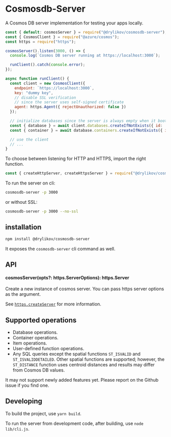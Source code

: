# Cosmosdb-Server

A Cosmos DB server implementation for testing your apps locally.

```js
const { default: cosmosServer } = require("@drylikov/cosmosdb-server");
const { CosmosClient } = require("@azure/cosmos");
const https = require("https");

cosmosServer().listen(3000, () => {
  console.log(`Cosmos DB server running at https://localhost:3000`);

  runClient().catch(console.error);
});

async function runClient() {
  const client = new CosmosClient({
    endpoint: `https://localhost:3000`,
    key: "dummy key",
    // disable SSL verification
    // since the server uses self-signed certificate
    agent: https.Agent({ rejectUnauthorized: false })
  });

  // initialize databases since the server is always empty when it boots
  const { database } = await client.databases.createIfNotExists({ id: 'test-db' });
  const { container } = await database.containers.createIfNotExists({ id: 'test-container' });

  // use the client
  // ...
}
```

To choose between listening for HTTP and HTTPS, import the right function.

```js
const { createHttpServer, createHttpsServer } = require("@drylikov/cosmosdb-server"); 
```

To run the server on cli:

```sh
cosmosdb-server -p 3000
```

or without SSL:

```sh
cosmosdb-server -p 3000 --no-ssl
```

## installation

```sh
npm install @drylikov/cosmosdb-server
```

It exposes the `cosmosdb-server` cli command as well.

## API

#### cosmosServer(opts?: https.ServerOptions): https.Server

Create a new instance of cosmos server. You can pass https server options as the argument.

See [`https.createServer`](https://nodejs.org/api/https.html#https_https_createserver_options_requestlistener) for more information.

## Supported operations

- Database operations.
- Container operations.
- Item operations.
- User-defined function operations.
- Any SQL queries except the spatial functions `ST_ISVALID` and `ST_ISVALIDDETAILED`. Other spatial functions are supported; however, the `ST_DISTANCE` function uses centroid distances and results may differ from Cosmos DB values.

It may not support newly added features yet. Please report on the Github issue if you find one.

## Developing

To build the project, use `yarn build`.

To run the server from development code, after building, use `node lib/cli.js`.
